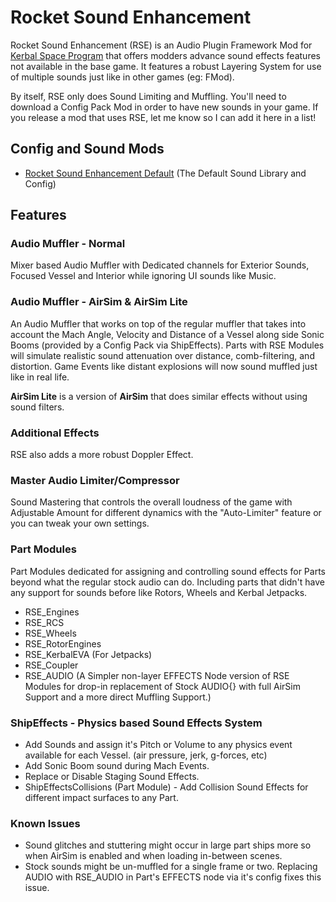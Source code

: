 # Rocket Sound Enhancement
Rocket Sound Enhancement (RSE) is an Audio Plugin Framework Mod for [Kerbal Space Program](https://www.kerbalspaceprogram.com/) that offers modders advance sound effects features not available in the base game. 
It features a robust Layering System for use of multiple sounds just like in other games (eg: FMod). 

By itself, RSE only does Sound Limiting and Muffling. You'll need to download a Config Pack Mod in order to have new sounds in your game.
If you release a mod that uses RSE, let me know so I can add it here in a list!

## Config and Sound Mods
- [Rocket Sound Enhancement Default](https://github.com/ensou04/RocketSoundEnhancementDefault) (The Default Sound Library and Config)

## Features
### Audio Muffler - Normal
Mixer based Audio Muffler with Dedicated channels for Exterior Sounds, Focused Vessel and Interior while ignoring UI sounds like Music.

### Audio Muffler - AirSim & AirSim Lite
An Audio Muffler that works on top of the regular muffler that takes into account the Mach Angle, Velocity and Distance of a Vessel along side Sonic Booms (provided by a Config Pack via ShipEffects).
Parts with RSE Modules will simulate realistic sound attenuation over distance, comb-filtering, and distortion. Game Events like distant explosions will now sound muffled just like in real life.

**AirSim Lite** is a version of **AirSim** that does similar effects without using sound filters.

### Additional Effects
RSE also adds a more robust Doppler Effect.

### Master Audio Limiter/Compressor
Sound Mastering that controls the overall loudness of the game with Adjustable Amount for different dynamics with the "Auto-Limiter" feature or you can tweak your own settings.

### Part Modules
Part Modules dedicated for assigning and controlling sound effects for Parts beyond what the regular stock audio can do. Including parts that didn't have any support for sounds before like Rotors, Wheels and Kerbal Jetpacks.
- RSE_Engines
- RSE_RCS
- RSE_Wheels
- RSE_RotorEngines
- RSE_KerbalEVA (For Jetpacks)
- RSE_Coupler
- RSE_AUDIO (A Simpler non-layer EFFECTS Node version of RSE Modules for drop-in replacement of Stock AUDIO{} with full AirSim Support and a more direct Muffling Support.)

### ShipEffects - Physics based Sound Effects System
- Add Sounds and assign it's Pitch or Volume to any physics event available for each Vessel. (air pressure, jerk, g-forces, etc)
- Add Sonic Boom sound during Mach Events.
- Replace or Disable Staging Sound Effects.
- ShipEffectsCollisions (Part Module) - Add Collision Sound Effects for different impact surfaces to any Part.

### Known Issues
- Sound glitches and stuttering might occur in large part ships more so when AirSim is enabled and when loading in-between scenes.
- Stock sounds might be un-muffled for a single frame or two. Replacing AUDIO with RSE_AUDIO in Part's EFFECTS node via it's config fixes this issue.
